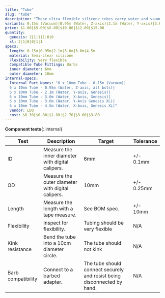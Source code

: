 ```yaml
---
title: "Tube"
slug: "tube"
description: "These ultra flexible silicone tubes carry water and vauum air to the UTM."
variants: 0.15m (Vacuum)|0.95m (Water, Z-axis)|2.1m (Water, Y-axis)|3.0m (Water, X-axis)|3.6m (Water, Y-axis)|4.5m (Water, X-axis)
price: $1.00|$5.00|$8.00|$10.00|$12.00|$15.00
quantity:
  genesis: 2|1|1|1|0|0
  xl: 2|1|0|0|1|1
specs:
  length: 0.15m|0.95m|2.1m|3.0m|3.6m|4.5m
  material: Semi-clear silicone
  Flexibility: Very flexible
  Compatible Tube Fittings: Barbs
  inner diameter: 6mm
  outer diameter: 10mm
internal-specs:
  Internal Part Names: "6 x 10mm Tube - 0.15m (Vacuum)|
  6 x 10mm Tube - 0.95m (Water, Z-axis, all bots)|
  6 x 10mm Tube - 2.1m (Water, Y-axis, Genesis)|
  6 x 10mm Tube - 3.0m (Water, X-Axis, Genesis)|
  6 x 10mm Tube - 3.6m (Water, Y-Axis Genesis XL)|
  6 x 10mm Tube - 4.5m (Water, X-Axis, Genesis XL)"
  vendor: LDO
  cost: $0.30|$0.80|$1.80|$2.70|$3.00|$3.80
---
```


**Component tests**{:.internal}

|Test         |Description  |Target       |Tolerance    |
|-------------|-------------|-------------|-------------|
|ID           |Measure the inner diameter with digital calipers.|6mm|+/- 0.1mm
|OD           |Measure the outer diameter with digital calipers.|10mm|+/- 0.25mm
|Length       |Measure the length with a tape measure.|See BOM spec.|+/- 10mm
|Flexibility  |Inspect for flexibility.|Tubing should be very flexible|N/A
|Kink resistance|Bend the tube into a 10cm diameter circle.|The tube should not kink|N/A
|Barb compatibility|Connect to a barbed adapter.|The tube should connect securely and resist being disconnected by hand.|N/A
